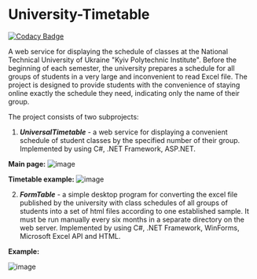 # University-Timetable

[![Codacy Badge](https://app.codacy.com/project/badge/Grade/9eb1e244b7174953aa7a68edda609c2a)](https://www.codacy.com/gh/valerii-martell/University-Timetable/dashboard?utm_source=github.com&amp;utm_medium=referral&amp;utm_content=valerii-martell/University-Timetable&amp;utm_campaign=Badge_Grade)

A web service for displaying the schedule of classes at the National Technical University of Ukraine "Kyiv Polytechnic Institute". Before the beginning of each semester, the university prepares a schedule for all groups of students in a very large and inconvenient to read Excel file. The project is designed to provide students with the convenience of staying online exactly the schedule they need, indicating only the name of their group.

The project consists of two subprojects:
1. _**UniversalTimetable**_ - a web service for displaying a convenient schedule of student classes by the specified number of their group.
Implemented by using C#, .NET Framework, ASP.NET.

**Main page:**
![image](https://user-images.githubusercontent.com/19497575/161455447-2dd39b72-f34d-4838-9fec-d40276bb13bd.png)

**Timetable example:**
![image](https://user-images.githubusercontent.com/19497575/161455465-52bd2863-13d5-4731-bb3b-e829c254eb29.png)

2. _**FormTable**_ - a simple desktop program for converting the excel file published by the university with class schedules of all groups of students into a set of html files according to one established sample. It must be run manually every six months in a separate directory on the web server.
Implemented by using C#, .NET Framework, WinForms, Microsoft Excel API and HTML.

**Example:**

![image](https://user-images.githubusercontent.com/19497575/161455638-b22cf0d9-2df7-4ab8-bf98-2a53ecb4e36d.png)
